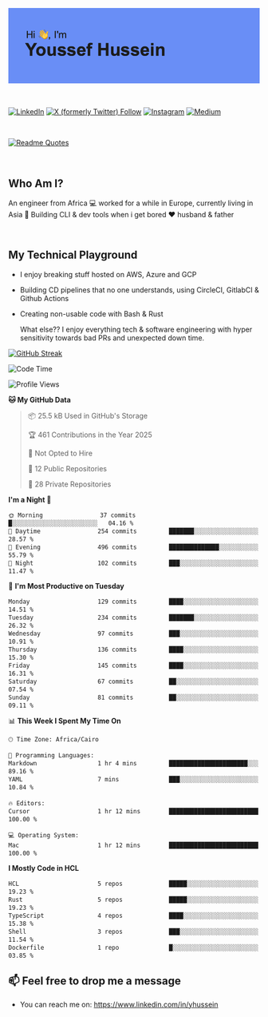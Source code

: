 [![Youssef's GitHub Banner](./assets/youssef-hussein.png)](https://github.com/yorki404)

</br>

[![LinkedIn](https://img.shields.io/badge/linkedin-%230077B5.svg?style=for-the-badge&logo=linkedin&logoColor=white)](https://www.linkedin.com/in/yhussein/)
[![X (formerly Twitter) Follow](https://img.shields.io/twitter/follow/devqikHQ?style=for-the-badge&logo=X&logoColor=White&labelColor=White)](https://twitter.com/devqikHQ)
[![Instagram](https://img.shields.io/badge/devqik-E4405F?style=for-the-badge&logo=Instagram&logoColor=white)](https://instagram.com/devqik)
[![Medium](https://img.shields.io/badge/Medium-12100E?style=for-the-badge&logo=medium&logoColor=white)](https://medium.com/@devqik)

</br>

[![Readme Quotes](https://quotes-github-readme.vercel.app/api?type=horizontal&theme=dark)](https://github.com/piyushsuthar/github-readme-quotes)

</br>

## Who Am I?

An engineer from Africa  💻  worked for a while in Europe, currently living in Asia 📡  Building CLI & dev tools when i get bored ❤️ husband & father

</br>

## My Technical Playground

- I enjoy breaking stuff hosted on AWS, Azure and GCP
- Building CD pipelines that no one understands, using CircleCI, GitlabCI & Github Actions
- Creating non-usable code with Bash & Rust

  What else?? I enjoy everything tech & software engineering with hyper sensitivity towards bad PRs and unexpected down time.

[![GitHub Streak](https://streak-stats.demolab.com/?user=devqik&theme=dark)](https://git.io/streak-stats)

<!--START_SECTION:waka-->
![Code Time](http://img.shields.io/badge/Code%20Time-1%2C044%20hrs%2057%20mins-blue)

![Profile Views](http://img.shields.io/badge/Profile%20Views-0-blue)

**🐱 My GitHub Data** 

> 📦 25.5 kB Used in GitHub's Storage 
 > 
> 🏆 461 Contributions in the Year 2025
 > 
> 🚫 Not Opted to Hire
 > 
> 📜 12 Public Repositories 
 > 
> 🔑 28 Private Repositories 
 > 
**I'm a Night 🦉** 

```text
🌞 Morning                37 commits          █░░░░░░░░░░░░░░░░░░░░░░░░   04.16 % 
🌆 Daytime                254 commits         ███████░░░░░░░░░░░░░░░░░░   28.57 % 
🌃 Evening                496 commits         ██████████████░░░░░░░░░░░   55.79 % 
🌙 Night                  102 commits         ███░░░░░░░░░░░░░░░░░░░░░░   11.47 % 
```
📅 **I'm Most Productive on Tuesday** 

```text
Monday                   129 commits         ████░░░░░░░░░░░░░░░░░░░░░   14.51 % 
Tuesday                  234 commits         ███████░░░░░░░░░░░░░░░░░░   26.32 % 
Wednesday                97 commits          ███░░░░░░░░░░░░░░░░░░░░░░   10.91 % 
Thursday                 136 commits         ████░░░░░░░░░░░░░░░░░░░░░   15.30 % 
Friday                   145 commits         ████░░░░░░░░░░░░░░░░░░░░░   16.31 % 
Saturday                 67 commits          ██░░░░░░░░░░░░░░░░░░░░░░░   07.54 % 
Sunday                   81 commits          ██░░░░░░░░░░░░░░░░░░░░░░░   09.11 % 
```


📊 **This Week I Spent My Time On** 

```text
🕑︎ Time Zone: Africa/Cairo

💬 Programming Languages: 
Markdown                 1 hr 4 mins         ██████████████████████░░░   89.16 % 
YAML                     7 mins              ███░░░░░░░░░░░░░░░░░░░░░░   10.84 % 

🔥 Editors: 
Cursor                   1 hr 12 mins        █████████████████████████   100.00 % 

💻 Operating System: 
Mac                      1 hr 12 mins        █████████████████████████   100.00 % 
```

**I Mostly Code in HCL** 

```text
HCL                      5 repos             █████░░░░░░░░░░░░░░░░░░░░   19.23 % 
Rust                     5 repos             █████░░░░░░░░░░░░░░░░░░░░   19.23 % 
TypeScript               4 repos             ████░░░░░░░░░░░░░░░░░░░░░   15.38 % 
Shell                    3 repos             ███░░░░░░░░░░░░░░░░░░░░░░   11.54 % 
Dockerfile               1 repo              █░░░░░░░░░░░░░░░░░░░░░░░░   03.85 % 
```




<!--END_SECTION:waka-->

## 📫 Feel free to drop me a message
- You can reach me on: https://www.linkedin.com/in/yhussein
